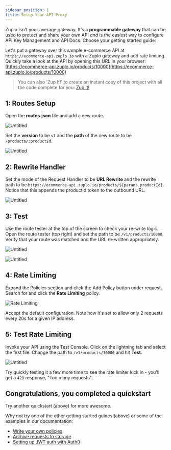 ```yaml
---
sidebar_position: 1
title: Setup Your API Proxy
---
```


Zuplo isn't your average gateway. It's a **programmable gateway** that can be
used to protect and share your own API _and_ is the easiest way to configure API Key Management and API Docs. Choose your getting started guide:

<QuickstartPicker slug="quickstarts/proxy-public-api" />

Let's put a gateway over this sample e-commerce API at
`https://ecommerce-api.zuplo.io` with a Zuplo gateway and add rate limiting.
Quickly take a look at the API by opening this URL in your browser:
[https://ecommerce-api.zuplo.io/products/10000](https://ecommerce-api.zuplo.io/products/10000)

> You can also 'Zup It!' to create an instant copy of this project with all the
> code complete for you:
> [Zup it!](https://portal.zuplo.com/clone?sourceRepoUrl=https://github.com/zuplo/samples-gateway-over-airtable.git)

## 1: Routes Setup

Open the **routes.json** file and add a new route.

![Untitled](/media/getting-started/add-route.png)

Set the **version** to be `v1` and the **path** of the new route to be
`/products/:productId`.

![Untitled](/media/getting-started/path.png)

## 2: Rewrite Handler

Set the mode of the Request Handler to be **URL Rewrite** and the rewrite path
to be `https://ecommerce-api.zuplo.io/products/${params.productId}`. Notice that
this appends the productId token to the outbound URL.

![Untitled](/media/getting-started/rewrite.png)

## 3: Test

Use the route tester at the top of the screen to check your re-write logic. Open
the route tester (top right) and set the path to be `/v1/products/10000`. Verify
that your route was matched and the URL re-written appropriately.

![Untitled](/media/getting-started/route-tester.png)

![Untitled](/media/getting-started/route-matched.png)

## 4: Rate Limiting

Expand the Policies section and click the Add Policy button under request. Search for and click the **Rate Limiting** policy.

![Rate Limiting](/media/getting-started/rate-limit.png)

Accept the default configuration. Note how it's set to allow only 2 requests
every 20s for a given IP address.

## 5: Test Rate Limiting

Invoke your API using the Test Console. Click on the lightning tab and select
the first file. Change the path to `/v1/products/10000` and hit **Test**.

![Untitled](/media/getting-started/test-client.png)

Try quickly testing it a few more time to see the rate limiter kick in - you'll
get a `429` response, "Too many requests".

## Congratulations, you completed a quickstart

Try another quickstart (above) for more awesome.

Why not try one of the other getting started guides (above) or some of the
examples in our documentation:

- [Write your own policies](/docs/policies)
- [Archive requests to storage](/docs/examples/archiving-requests-to-storage)
- [Setting up JWT auth with Auth0](/docs/policies/auth0-jwt-auth)
